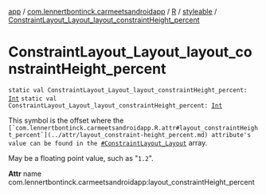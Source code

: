 [app](../../../index.md) / [com.lennertbontinck.carmeetsandroidapp](../../index.md) / [R](../index.md) / [styleable](index.md) / [ConstraintLayout_Layout_layout_constraintHeight_percent](./-constraint-layout_-layout_layout_constraint-height_percent.md)

# ConstraintLayout_Layout_layout_constraintHeight_percent

`static val ConstraintLayout_Layout_layout_constraintHeight_percent: `[`Int`](https://kotlinlang.org/api/latest/jvm/stdlib/kotlin/-int/index.html)
`static val ConstraintLayout_Layout_layout_constraintHeight_percent: `[`Int`](https://kotlinlang.org/api/latest/jvm/stdlib/kotlin/-int/index.html)

This symbol is the offset where the ``[`com.lennertbontinck.carmeetsandroidapp.R.attr#layout_constraintHeight_percent`](../attr/layout_constraint-height_percent.md) attribute's value can be found in the ``[`#ConstraintLayout_Layout`](-constraint-layout_-layout.md) array.

May be a floating point value, such as "`1.2`".

**Attr**
name com.lennertbontinck.carmeetsandroidapp:layout_constraintHeight_percent

